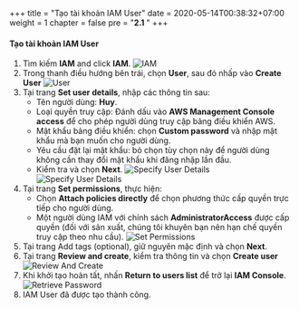 +++
title = "Tạo tài khoản IAM User"
date = 2020-05-14T00:38:32+07:00
weight = 1
chapter = false
pre = "<b>2.1 </b>"
+++

#### Tạo tài khoản IAM User
1. Tìm kiếm **IAM** and click **IAM**.
![IAM](/images/IAM-User/1-IAM.png?width=90pc)
2. Trong thanh điều hướng bên trái, chọn **User**, sau đó nhấp vào **Create User**
![User](/images/IAM-User/2-user.png?width=90pc)
3. Tại trang **Set user details**, nhập các thông tin sau:
    - Tên người dùng: **Huy**.
    - Loại quyền truy cập: Đánh dấu vào **AWS Management Console access** để cho phép người dùng truy cập bảng điều khiển AWS.
    - Mật khẩu bảng điều khiển: chọn **Custom password** và nhập mật khẩu mà bạn muốn cho người dùng.
    - Yêu cầu đặt lại mật khẩu: bỏ chọn tùy chọn này để người dùng không cần thay đổi mật khẩu khi đăng nhập lần đầu.
    - Kiểm tra và chọn **Next**.
![Specify User Details](/images/IAM-User/3-specify-user-details-1.png?width=90pc)
![Specify User Details](/images/IAM-User/4-specify-user-details-2.png?width=90pc)
4. Tại trang **Set permissions**, thực hiện:
    - Chọn **Attach policies directly** để chọn phương thức cấp quyền trực tiếp cho người dùng.
    - Một người dùng IAM với chính sách **AdministratorAccess** được cấp quyền (đối với sản xuất, chúng tôi khuyên bạn nên hạn chế quyền truy cập theo nhu cầu).
![Set Permissions](/images/IAM-User/5-set-permissions.png?width=90pc)
5. Tại trang Add tags (optional), giữ nguyên mặc định và chọn **Next**.
6. Tại trang **Review and create**, kiểm tra thông tin và chọn **Create user**
![Review And Create](/images/IAM-User/6-review-and-create.png?width=90pc)
7. Khi khởi tạo hoàn tất, nhấn **Return to users list** để trở lại **IAM Console**.
![Retrieve Password](/images/IAM-User/7-retrieve-password.png?width=90pc)
8. IAM User đã được tạo thành công.
